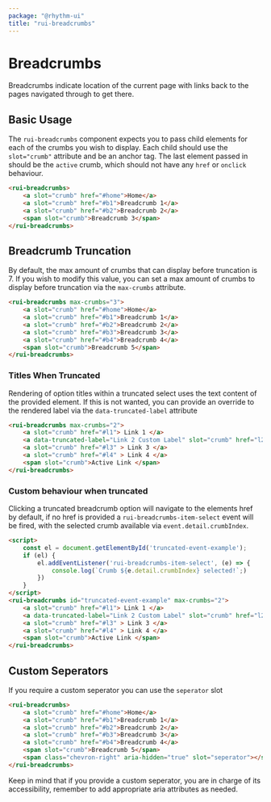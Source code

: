 ```yaml
---
package: "@rhythm-ui"
title: "rui-breadcrumbs"
---
```

# Breadcrumbs

Breadcrumbs indicate location of the current page with links back to the pages navigated through to get there. 

## Basic Usage
The `rui-breadcrumbs` component expects you to pass child elements for each of the crumbs you wish to display. 
Each child should use the `slot="crumb"` attribute and be an anchor tag. The last element passed in should be 
the `active` crumb, which should not have any `href` or `onclick` behaviour. 

```html preview
<rui-breadcrumbs>
	<a slot="crumb" href="#home">Home</a>
	<a slot="crumb" href="#b1">Breadcrumb 1</a>
	<a slot="crumb" href="#b2">Breadcrumb 2</a>
	<span slot="crumb">Breadcrumb 3</span>
</rui-breadcrumbs> 
```

## Breadcrumb Truncation
By default, the max amount of crumbs that can display before truncation is 7. If you wish to modify this value, you can set a max amount of crumbs to display before truncation via the `max-crumbs` attribute. 

```html preview
<rui-breadcrumbs max-crumbs="3">
	<a slot="crumb" href="#home">Home</a>
	<a slot="crumb" href="#b1">Breadcrumb 1</a>
	<a slot="crumb" href="#b2">Breadcrumb 2</a>
	<a slot="crumb" href="#b3">Breadcrumb 3</a>
	<a slot="crumb" href="#b4">Breadcrumb 4</a>
	<span slot="crumb">Breadcrumb 5</span>
</rui-breadcrumbs> 
```

### Titles When Truncated
Rendering of option titles within a truncated select
uses the text content of the provided element. If this is
not wanted, you can provide an override to the 
rendered label via the `data-truncated-label` attribute

```html preview
<rui-breadcrumbs max-crumbs="2">
	<a slot="crumb" href="#l1"> Link 1 </a>
	<a data-truncated-label="Link 2 Custom Label" slot="crumb" href="l2"> Link 2 <span>some other content</span> </a>
	<a slot="crumb" href="#l3" > Link 3 </a>
	<a slot="crumb" href="#l4" > Link 4 </a>
	<span slot="crumb">Active Link </span>
</rui-breadcrumbs>
```

### Custom behaviour when truncated
Clicking a truncated breadcrumb option will navigate to the elements href by default, if no href is provided 
a `rui-breadcrumbs-item-select` event will be fired, with the selected crumb available via `event.detail.crumbIndex`.

```html
<script>
	const el = document.getElementById('truncated-event-example');
	if (el) {
		el.addEventListener('rui-breadcrumbs-item-select', (e) => {
			console.log(`Crumb ${e.detail.crumbIndex} selected!`;)
		})
	}
</script>
<rui-breadcrumbs id="truncated-event-example" max-crumbs="2">
	<a slot="crumb" href="#l1"> Link 1 </a>
	<a data-truncated-label="Link 2 Custom Label" slot="crumb" href="l2"> Link 2 <span>some other content</span> </a>
	<a slot="crumb" href="#l3" > Link 3 </a>
	<a slot="crumb" href="#l4" > Link 4 </a>
	<span slot="crumb">Active Link </span>
</rui-breadcrumbs>
```

## Custom Seperators
If you require a custom seperator you can use the ```seperator``` slot
```html preview
<rui-breadcrumbs>
	<a slot="crumb" href="#home">Home</a>
	<a slot="crumb" href="#b1">Breadcrumb 1</a>
	<a slot="crumb" href="#b2">Breadcrumb 2</a>
	<a slot="crumb" href="#b3">Breadcrumb 3</a>
	<a slot="crumb" href="#b4">Breadcrumb 4</a>
	<span slot="crumb">Breadcrumb 5</span>
	<span class="chevron-right" aria-hidden="true" slot="seperator"></span>
</rui-breadcrumbs> 
```

Keep in mind that if you provide a custom seperator, you are in charge of its accessibility, remember to add appropriate aria attributes as needed.